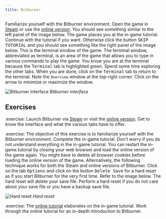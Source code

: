```yaml
---
title: Bitburner
---
```


Familiarize yourself with the Bitburner environment. Open the game in
[Steam][Steam] or use the [online version][onlineVersion]. You should see
something similar to the left panel of the image below. The game places you at
the in-game tutorial. Continue with the tutorial if you want. Otherwise click
the button <kbd>SKIP TUTORIAL</kbd> and you should see something like the right
panel of the image below. This is the terminal window of the game. The terminal
window, abbreviated as terminal, is an area of the game that allows you to type
in various commands to play the game. You know you are at the terminal because
the <kbd>Terminal</kbd> tab is highlighted green. Spend some time exploring the
other tabs. When you are done, click on the <kbd>Terminal</kbd> tab to return to
the terminal. Note the `Overview` window at the top-right corner. Click on the
arrow to minimize or maximize the window.

<!-- prettier-ignore-start -->
![Bitburner interface](hello/interface.png "Bitburner interface")
_Bitburner interface_
<!-- prettier-ignore-end -->

<!--=========================================================================-->

## Exercises

<!-- prettier-ignore-start -->
:exercise:
Launch Bitburner via [Steam][Steam] or visit the
[online version][onlineVersion]. Get to know the interface and what the various
tabs have to offer.
<!-- prettier-ignore-end -->

<!-- prettier-ignore-start -->
:exercise:
The objective of this exercise is to familiarize yourself with the Bitburner
environment. Complete the in-game tutorial. Don't worry if you do not understand
everything in the in-game tutorial. You can restart the in-game tutorial by
closing your web browser and load the online version of the game again. You
might have to delete all browser cookies before loading the online version of
the game. Alternatively, the following technique works for both the Steam and
online versions of Bitburner. Click on the tab <kbd>Options</kbd> and click on
the button <kbd>Delete Save</kbd> for a hard reset as if you start Bitburner for
the very first time. Refer to the image below. The hard reset will delete your
save file. Perform a hard reset if you do not care about your save file or you
have a backup save file.
<!-- prettier-ignore-end -->

<!-- prettier-ignore-start -->
![Hard reset](hello/delete-save.png "Hard reset")
_Hard reset_
<!-- prettier-ignore-end -->

<!-- prettier-ignore-start -->
:exercise:
The [online tutorial][onlineTutorial] elaborates on the in-game tutorial. Work
through the online tutorial for an in-depth introduction to Bitburner.
<!-- prettier-ignore-end -->

<!--=========================================================================-->

<!-- prettier-ignore-start -->
[onlineTutorial]: https://bitburner-official.readthedocs.io/en/latest/guidesandtips/gettingstartedguideforbeginnerprogrammers.html
[onlineVersion]: https://danielyxie.github.io/bitburner/
[Steam]: https://store.steampowered.com/app/1812820/Bitburner/
<!-- prettier-ignore-end -->
